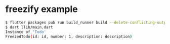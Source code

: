 # freezify example

```sh
$ flutter packages pub run build_runner build --delete-conflicting-outputs
$ dart llib/main.dart
Instance of 'Todo'
FreezedTodo(id: id, number: 1, description: description)
```

